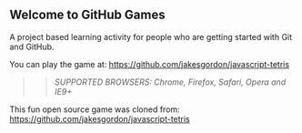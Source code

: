 ## Welcome to GitHub Games

A project based learning activity for people who are getting started with Git and GitHub.

You can play the game at: https://github.com/jakesgordon/javascript-tetris

>> _*SUPPORTED BROWSERS*: Chrome, Firefox, Safari, Opera and IE9+_

This fun open source game was cloned from: https://github.com/jakesgordon/javascript-tetris

